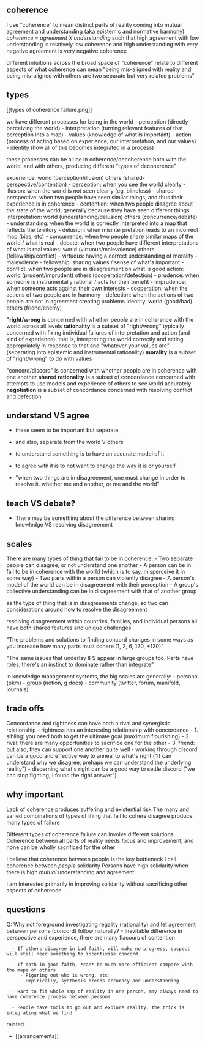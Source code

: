 ## coherence
   I use "coherence" to mean distinct parts of reality coming into mutual agreement and understanding (aka epistemic and normative harmony)
   *coherence = agreement X understanding*
   such that high agreement with low understanding is relatively low coherence
   and high understanding with very negative agreement is very negative coherence

   different intuitions across the broad space of "coherence" relate to different aspects of what coherence can mean
   "being mis-aligned with reality and being mis-aligned with others are two separate but very related problems"

## types
   [[types of coherence failure.png]]

   we have different processes for being in the world
      - perception      (directly perceiving the world)
      - interpretation  (turning relevant features of that perception into a map)
      - values          (knowledge of what is important)
      - action          (process of acting based on experience, our interpretation, and our values)
      - identity        (how all of this becomes integrated in a process)

   these processes can be all be in coherence/decoherence both with the world, and with others, producing different "types of decoherence"

   experience:       world (perception/illusion)    others (shared-perspective/contention)
      - perception: when you see the world clearly
      - illusion: when the world is not seen clearly (eg, blindless)
      - shared-perspective: when two people have seen similar things, and thus their experience is in coherence
      - contention: when two people disagree about the state of the world, generally because they have seen different things
   interpretation:   world (understanding/delusion) others (concurrence/debate)
      - understanding: when the world is correctly interpreted into a map that reflects the territory
      - delusion: when misinterpretation leads to an incorrect map (bias, etc)
      - concurrence: when two people share similar maps of the world / what is real
      - debate: when two people have different interpretations of what is real
   values:           world (virtuous/malevolence)   others (fellowship/conflict)
      - virtuous: having a correct understanding of morality
      - malevolence
      - fellowship: sharing values / sense of what's important
      - conflict: when two people are in disagreement on what is good
   action:           world (prudent/imprudent)      others (cooperation/defection)
      - prudence: when someone is instrumentally rational / acts for their benefit
      - imprudence: when someone acts against their own interests
      - cooperation: when the actions of two people are in harmony
      - defection: when the actions of two people are not in agreement creating problems
   identity:         world (good/bad)               others (friend/enemy)

   **"right/wrong** is concerned with whether people are in coherence with the world across all levels
      **rationality** is a subset of "right/wrong" typically concerned with fixing individual failures of interpretation and action (and kind of experience), that is, interpreting the world correctly and acting appropriately in response to that and "whatever your values are" (separating into epistemic and instrumental rationality)
      **morality** is a subset of "right/wrong" to do with values

   "concord/discord" is concerned with whether people are in coherence with one another
      **shared rationality** is a subset of concordance concerned with attempts to use models and experience of others to see world accurately
      **negotiation** is a subset of concordance concerned with resolving conflict and defection

## understand VS agree
   - these seem to be important but seperate
   - and also, separate from the world V others

   - to understand something is to have an accurate model of it
   - to agree with it is to not want to change the way it is or yourself
   - "when two things are in disagreement, one must change in order to resolve it. whether me and another, or me and the world"

## teach VS debate?
   - There may be something about the difference between sharing knowledge VS resolving disagreement

## scales
   There are many types of thing that fail to be in coherence:
      - Two separate people can disagree, or not understand one another
      - A person can be in fail to be in coherence with the world (which is to say, misperceive it in some way)
      - Two parts within a person can violently disagree
      - A person's model of the world can be in disagreement with their perception
      - A group's collective understanding can be in disagreement with that of another group

   as the type of thing that is in disagreements change, so two can considerations around how to resolve the disagreement

   resolving disagreement within countries, families, and individual persons all have both shared features and unique challenges

   "The problems and solutions to finding concord changes in some ways as you increase how many parts must cohere (1, 2, 6, 120, +120)"

   "The same issues that underlay IFS appear in large groups too. Parts have roles, there's an instinct to dominate rather than integrate"

   in knowledge management systems, the big scales are generally:
      - personal (pkm)
      - group (notion, g docs)
      - community (twitter, forum, manifold, journals)

## trade offs
   Concordance and rightness can have both a rival and synergistic relationship
      - rightness has an interesting relationship with concordance
      - 1. sibling: you need both to get the ultimate goal (maximum flourishing)
      - 2. rival: there are many opportunities to sacrifice one for the other
      - 3. friend: but also, they can support one another quite well
         - working through discord can be a good and effective way to anneal to what's right ("if can understand why we disagree, prehaps we can understand the underlying reality")
         - discerning what's right can be a good way to settle discord ("we can stop fighting, I found the right answer")

## why important
   Lack of coherence produces suffering and existential risk
   The many and varied combinations of types of thing that fail to cohere disagree produce many types of failure
   
   Different types of coherence failure can involve different solutions
   Coherence between all parts of reality needs focus and improvement, and none can be wholly sacrificed for the other

   I believe that coherence between people is the key bottleneck
   I call coherence between *people* solidarity
   Persons have high solidarity when there is high *mutual* understanding and agreement

   I am interested primarily in improving solidarity without sacrificing other aspects of coherence

## questions
   Q: Why not foreground investigating regality (rationality) and let agreement between persons (concord) follow naturally?
      - Inevitable difference in perspective and experience, there are many flacours of contention

      - If others disagree in bad faith, will make no progress, suspect will still need something to incentivise concord

      - If both in good faith, *can* be much more efficient compare with the maps of others
         - Figuring out who is wrong, etc
         - Empirically, synthesis breeds accuracy and understanding

      - Hard to fit whole map of reality in one person, may always need to have coherence process between persons

      - People have tools to go out and explore reality, the trick is integrating what we find


related
   - [[arrangements]]
